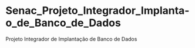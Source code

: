 # Senac_Projeto_Integrador_Implanta-o_de_Banco_de_Dados
Projeto Integrador de Implantação de Banco de Dados
